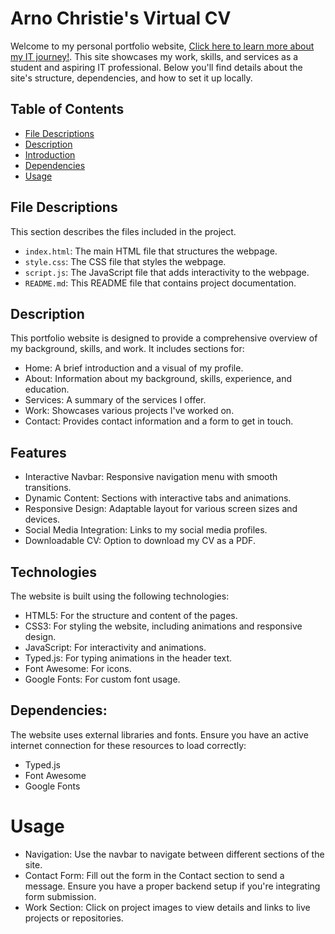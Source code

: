 # Arno Christie's Virtual CV

Welcome to my personal portfolio website, [Click here to learn more about my IT journey!](https://timetotakenotes.github.io/MyVirtualCV/). This site showcases my work, skills, and services as a student and aspiring IT professional. Below you'll find details about the site's structure, dependencies, and how to set it up locally.

## Table of Contents
- [File Descriptions](#file-descriptions)
- [Description](#description)
- [Introduction](#introduction)
- [Dependencies](#dependencies)
- [Usage](#usage)

## File Descriptions
This section describes the files included in the project.

- `index.html`: The main HTML file that structures the webpage.
- `style.css`: The CSS file that styles the webpage.
- `script.js`: The JavaScript file that adds interactivity to the webpage.
- `README.md`: This README file that contains project documentation.

## Description
This portfolio website is designed to provide a comprehensive overview of my background, skills, and work. It includes sections for:
- Home: A brief introduction and a visual of my profile.
- About: Information about my background, skills, experience, and education.
- Services: A summary of the services I offer.
- Work: Showcases various projects I've worked on.
- Contact: Provides contact information and a form to get in touch.

## Features
- Interactive Navbar: Responsive navigation menu with smooth transitions.
- Dynamic Content: Sections with interactive tabs and animations.
- Responsive Design: Adaptable layout for various screen sizes and devices.
- Social Media Integration: Links to my social media profiles.
- Downloadable CV: Option to download my CV as a PDF.

## Technologies
The website is built using the following technologies:
- HTML5: For the structure and content of the pages.
- CSS3: For styling the website, including animations and responsive design.
- JavaScript: For interactivity and animations.
- Typed.js: For typing animations in the header text.
- Font Awesome: For icons.
- Google Fonts: For custom font usage.

## Dependencies:
The website uses external libraries and fonts. Ensure you have an active internet connection for these resources to load correctly:
- Typed.js
- Font Awesome
- Google Fonts

# Usage
- Navigation: Use the navbar to navigate between different sections of the site.
- Contact Form: Fill out the form in the Contact section to send a message. Ensure you have a proper backend setup if you're integrating form submission.
- Work Section: Click on project images to view details and links to live projects or repositories.
